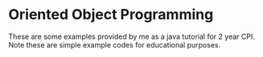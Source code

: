 # Oriented Object Programming 
These are some examples provided by me as a java tutorial for 2 year CPI. Note these are simple example codes for educational purposes. 
